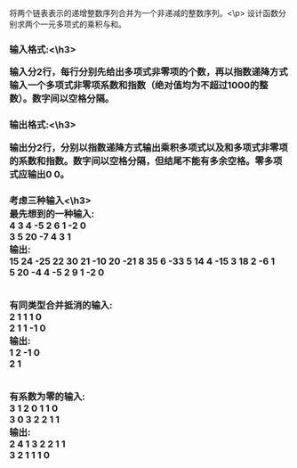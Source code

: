 <p>将两个链表表示的递增整数序列合并为一个非递减的整数序列。<\p>
设计函数分别求两个一元多项式的乘积与和。

<h3>输入格式:<\h3>

输入分2行，每行分别先给出多项式非零项的个数，再以指数递降方式输入一个多项式非零项系数和指数（绝对值均为不超过1000的整数）。数字间以空格分隔。

<h3>输出格式:<\h3>

输出分2行，分别以指数递降方式输出乘积多项式以及和多项式非零项的系数和指数。数字间以空格分隔，但结尾不能有多余空格。零多项式应输出0 0。

<h3>考虑三种输入<\h3>
<br>最先想到的一种输入:
<br>4 3  4 -5 2  6 1  -2 0
<br>3 5 20 -7 4  3 1
<br>输出:
<br>15 24 -25 22 30 21 -10 20 -21 8 35 6 -33 5 14 4 -15 3 18 2 -6 1
<br>5 20 -4 4 -5 2 9 1 -2 0

<br>有同类型合并抵消的输入:
<br>2 1 1 1 0
<br>2 1 1 -1 0
<br>输出:
<br>1 2 -1 0
<br>2 1

<br>有系数为零的输入:
<br>3 1 2 0 1 1 0
<br>3 0 3 2 2 1 1
<br>输出:
<br>2 4 1 3 2 2 1 1
<br>3 2 1 1 1 0

